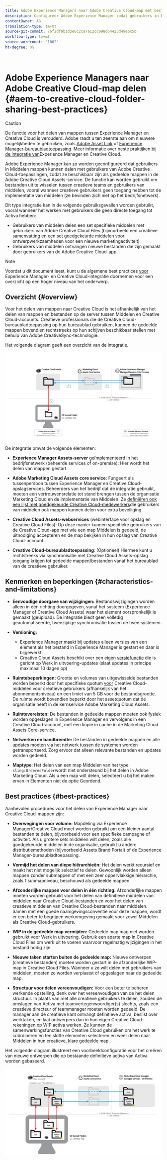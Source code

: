 ```yaml
---
title: Adobe Experience Managers naar Adobe Creative Cloud-map met beste praktijken
description: Configureer Adobe Experience Manager zodat gebruikers in Experience Manager Assets mappen kunnen uitwisselen met gebruikers van Adobe Creative Cloud (CC).
contentOwner: AG
translation-type: tm+mt
source-git-commit: 76f2df9b1d3e6c2ca7a12cc998d64423d49ebc5b
workflow-type: tm+mt
source-wordcount: '1082'
ht-degree: 0%

---
```



# Adobe Experience Managers naar Adobe Creative Cloud-map delen {#aem-to-creative-cloud-folder-sharing-best-practices}

>[!CAUTION]
>
>De functie voor het delen van mappen tussen Experience Manager en Creative Cloud is verouderd. Adobe raadt u ten zeerste aan om nieuwere mogelijkheden te gebruiken, zoals [Adobe Asset Link](https://helpx.adobe.com/enterprise/using/adobe-asset-link.html) of [Experience Manager-bureaubladtoepassing](https://docs.adobe.com/content/help/en/experience-manager-desktop-app/using/using.html). Meer informatie over beste praktijken [bij de integratie van](/help/assets/aem-cc-integration-best-practices.md)Experience Manager en Creative Cloud.

Adobe Experience Manager kan zo worden geconfigureerd dat gebruikers in Middelen mappen kunnen delen met gebruikers van Adobe Creative Cloud-toepassingen, zodat ze beschikbaar zijn als gedeelde mappen in de Adobe Creative Cloud Assets-service. De functie kan worden gebruikt om bestanden uit te wisselen tussen creatieve teams en gebruikers van middelen, vooral wanneer creatieve gebruikers geen toegang hebben tot de implementatie van middelen (ze bevinden zich niet op het bedrijfsnetwerk).

Dit type integratie kan in de volgende gebruiksgevallen worden gebruikt, vooral wanneer het werken met gebruikers die geen directe toegang tot Activa hebben:

* Gebruikers van middelen delen een set specifieke middelen met gebruikers van Adobe Creative Cloud Files (bijvoorbeeld een creatieve samenvatting en een set goedgekeurde middelen voor ontwerpwerkzaamheden voor een nieuwe marketingactiviteit)
* Gebruikers van middelen ontvangen nieuwe bestanden die zijn gemaakt door gebruikers van de Adobe Creative Cloud-app.

>[!NOTE]
>
>Voordat u dit document leest, kunt u de algemene best practices [voor](/help/assets/aem-cc-integration-best-practices.md) Experience Manager- en Creative Cloud-integratie doornemen voor een overzicht op een hoger niveau van het onderwerp.

## Overzicht {#overview}

Voor het delen van mappen naar Creative Cloud is het afhankelijk van het delen van mappen en bestanden op de server tussen Middelen en Creative Cloud-accounts. Creatieve professionals die de Creative Cloud-bureaubladtoepassing op hun bureaublad gebruiken, kunnen de gedeelde mappen bovendien rechtstreeks op hun schijven beschikbaar stellen met behulp van Adobe CreativeSync-technologie.

Het volgende diagram geeft een overzicht van de integratie.

![chlimage_1-179](assets/chlimage_1-406.png)

De integratie omvat de volgende elementen:

* **Experience Manager Assets-server** geïmplementeerd in het bedrijfsnetwerk (beheerde services of on-premise): Hier wordt het delen van mappen gestart.
* **Adobe Marketing Cloud Assets core service**: Fungeert als tussenpersoon tussen Experience Manager en Creative Cloud-opslagservices. Beheerders van het bedrijf dat de integratie gebruikt, moeten een vertrouwensrelatie tot stand brengen tussen de organisatie Marketing Cloud en de implementatie van Middelen. Ze [definiëren ook een lijst met goedgekeurde Creative Cloud-medewerkers](https://docs.adobe.com/content/help/en/core-services/interface/assets/t-admin-add-cc-user.html)die gebruikers van middelen ook mappen kunnen delen voor extra beveiliging.

* **Creative Cloud Assets-webservices** (webinterface voor opslag en Creative Cloud Files): Op deze manier kunnen specifieke gebruikers van de Creative Cloud-app met wie een map Middelen is gedeeld, de uitnodiging accepteren en de map bekijken in hun opslag van Creative Cloud-account.
* **Creative Cloud-bureaubladtoepassing**: (Optioneel) Hiermee kunt u rechtstreeks via synchronisatie met Creative Cloud Assets-opslag toegang krijgen tot gedeelde mappen/bestanden vanaf het bureaublad van de creatieve gebruiker.

## Kenmerken en beperkingen {#characteristics-and-limitations}

* **Eenvoudige doorgave van wijzigingen:** Bestandswijzigingen worden alleen in één richting doorgegeven, vanaf het systeem (Experience Manager of Creative Cloud Assets) waar het element oorspronkelijk is gemaakt (geüpload). De integratie biedt geen volledig geautomatiseerde, tweezijdige synchronisatie tussen de twee systemen.
* **Versioning:**

   * Experience Manager maakt bij updates alleen versies van een element als het bestand in Experience Manager is gestart en daar is bijgewerkt.
   * Creative Cloud Assets beschikt over een eigen [versiefunctie](https://helpx.adobe.com/creative-cloud/help/versioning-faq.html) die is gericht op Werk in uitvoering-updates (slaat updates in principe maximaal 10 dagen op)

* **Ruimtebeperkingen:** Grootte en volumes van uitgewisselde bestanden worden beperkt door het specifieke quotum [voor](https://helpx.adobe.com/creative-cloud/kb/file-storage-quota.html) Creative Cloud-middelen voor creatieve gebruikers (afhankelijk van het abonnementsniveau) en een limiet van 5 GB voor de bestandsgrootte. De ruimte wordt bovendien beperkt door het assetquotum dat de organisatie heeft in de kernservice Adobe Marketing Cloud Assets.

* **Ruimtevereisten:** De bestanden in gedeelde mappen moeten ook fysiek worden opgeslagen in Experience Manager en vervolgens in een Creative Cloud-account, met een kopie in cache in de Marketing Cloud Assets Core-service.
* **Netwerken en bandbreedte:** De bestanden in gedeelde mappen en alle updates moeten via het netwerk tussen de systemen worden getransporteerd. Zorg ervoor dat alleen relevante bestanden en updates worden gedeeld.
* **Maptype**: Het delen van een map Middelen van het type `sling:OrderedFolder`wordt niet ondersteund bij het delen in Adobe Marketing Cloud. Als u een map wilt delen, selecteert u bij het maken ervan in Elementen niet de optie Geordend.

## Best practices {#best-practices}

Aanbevolen procedures voor het delen van Experience Manager naar Creative Cloud-mappen zijn:

* **Overwegingen voor volume:** Mapdeling via Experience Manager/Creative Cloud moet worden gebruikt om een kleiner aantal bestanden te delen, bijvoorbeeld voor een specifieke campagne of activiteit. Als u grotere sets middelen wilt delen, zoals alle goedgekeurde middelen in de organisatie, gebruikt u andere distributiemethoden (bijvoorbeeld Assets Brand Portal) of de Experience Manager-bureaubladtoepassing.

* **Vermijd het delen van diepe hiërarchieën:** Het delen werkt recursief en maakt het niet mogelijk selectief te delen. Gewoonlijk worden alleen mappen zonder submappen of met een zeer oppervlakkige hiërarchie, zoals 1 submapniveau, beschouwd als gedeelde mappen.
* **Afzonderlijke mappen voor delen in één richting:** Afzonderlijke mappen moeten worden gebruikt voor het delen van definitieve middelen van middelen naar Creative Cloud-bestanden en voor het delen van creatieve middelen van Creative Cloud-bestanden naar middelen. Samen met een goede naamgevingsconventie voor deze mappen, wordt er een beter te begrijpen werkomgeving gemaakt voor zowel Middelen als Creative Cloud-gebruikers.
* **WIP in de gedeelde map vermijden:** Gedeelde map mag niet worden gebruikt voor Werk in uitvoering. Gebruik een aparte map in Creative Cloud Files om werk uit te voeren waarvoor regelmatig wijzigingen in het bestand nodig zijn.
* **Nieuwe taken starten buiten de gedeelde map:** Nieuwe ontwerpen (creatieve bestanden) moeten worden gestart in de afzonderlijke WIP-map in Creative Cloud Files. Wanneer u ze wilt delen met gebruikers van middelen, moeten ze worden verplaatst of opgeslagen naar de gedeelde map.
* **Structuur voor delen vereenvoudigen:** Voor een beter te beheren werkende opstelling, denk over het vereenvoudigen van de het delen structuur. In plaats van met alle creatieve gebruikers te delen, zouden de omslagen van Activa met teamvertegenwoordiger(s) slechts, zoals een creatieve directeur of teammanager moeten worden gedeeld. De manager aan de creatieve kant ontvangt definitieve activa, beslist over werktaken, en laat ontwerpers dan in hun eigen Creative Cloud- rekeningen op WIP activa werken. Ze kunnen de samenwerkingsfuncties van Creative Cloud gebruiken om het werk te coördineren en ten slotte elementen selecteren en weer delen naar Middelen in hun creatieve, klare gedeelde map.

Het volgende diagram illustreert een voorbeeldconfiguratie voor het creëren van nieuwe ontwerpen die op bestaande definitieve activa van Activa worden gebaseerd.

![chlimage_1-180](assets/chlimage_1-407.png)
